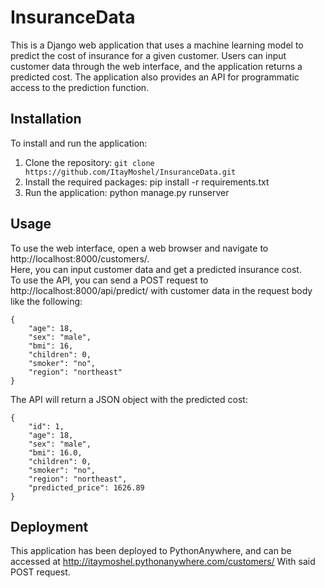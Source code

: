 # InsuranceData

This is a Django web application that uses a machine learning model to predict the cost of insurance for a given
customer. Users can input customer data through the web interface, and the application returns a predicted cost. The
application also provides an API for programmatic access to the prediction function.

## Installation

To install and run the application:

1. Clone the repository: `git clone https://github.com/ItayMoshel/InsuranceData.git`
2. Install the required packages: pip install -r requirements.txt
3. Run the application: python manage.py runserver

## Usage

To use the web interface, open a web browser and navigate to http://localhost:8000/customers/.  
Here, you can input customer data and get a predicted insurance cost.  
To use the API, you can send a POST request to http://localhost:8000/api/predict/ with customer data in the request body
like the following:

```
{
    "age": 18,
    "sex": "male",
    "bmi": 16,
    "children": 0,
    "smoker": "no",
    "region": "northeast"
}
```  

The API will return a JSON object with the predicted cost:

```commandline
{
    "id": 1,
    "age": 18,
    "sex": "male",
    "bmi": 16.0,
    "children": 0,
    "smoker": "no",
    "region": "northeast",
    "predicted_price": 1626.89
}
```

## Deployment

This application has been deployed to PythonAnywhere, and can be accessed
at http://itaymoshel.pythonanywhere.com/customers/ With said POST request.

